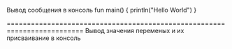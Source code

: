 Вывод сообщения в консоль
fun main() {
    println("Hello World")
}


=========================================================================
Вывод значения переменых и их присваивание в консоль
